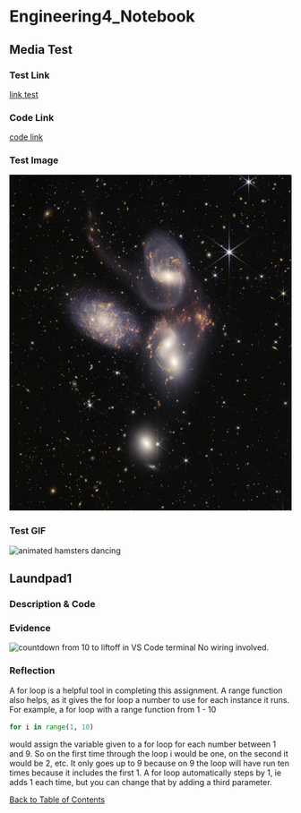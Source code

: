 # Engineering4_Notebook

## Media Test

### Test Link
[link test](https://www.webhamster.com/)

### Code Link
[code link](https://github.com/lgray52/Engineering4_Notebook/blob/main/raspberryPi/test.py)

### Test Image
<img src="images/stephans_quintet.jpg" alt="NASA Webb telescope image of Stephan's Quintet, five galxies nearby in Earth's sky" height="600">

### Test GIF
<img src="images/hamster_dance.gif" alt="animated hamsters dancing" height="300">


## Laundpad1

### Description & Code


### Evidence
<img src="evidence/countdownEvidence.gif" alt="countdown from 10 to liftoff in VS Code terminal" height="300">
No wiring involved.

### Reflection
A for loop is a helpful tool in completing this assignment. A range function also helps, as it gives the for loop a number to use for each instance it runs. For example, a for loop with a range function from 1 - 10 
```python 
for i in range(1, 10)
```
would assign the variable given to a for loop for each number between 1 and 9. So on the first time through the loop i would be one, on the second it would be 2, etc. It only goes up to 9 because on 9 the loop will have run ten times because it includes the first 1. A for loop automatically steps by 1, ie adds 1 each time, but you can change that by adding a third parameter.

[Back to Table of Contents](#Table_of_Contents)
